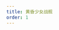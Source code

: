 ```yaml
---
title: 黄昏少女战舰
order: 1
---
```


<chatLeft character="无量塔姬子" armor="5" message="琪亚娜，报告情况。" />
<chatLeft character="琪亚娜·卡斯兰娜" armor="5" message="我已经在甲板上啦！一切顺利，姬子！" />
<chatLeft character="无量塔姬子" armor="5" message="纠正你多少遍了，不是“姬子”，是“姬子少校”......"/>
<chatLeft character="无量塔姬子" armor="5" message="咳咳。现在距离战舰自行坠毁大约还有三十分钟——" class="no-avatar"/>
<chatLeft character="无量塔姬子" armor="5" message="我们一定要取得这艘战舰的控制权，绝不能让它摧毁沧海市！" class="no-avatar"/>
<chatLeft character="无量塔姬子" armor="5" message="你的队友也已经各自抵达了预定位置，待会儿她们应该就会联系你。" />
<chatLeft character="琪亚娜·卡斯兰娜" armor="5" message="芽衣！你说的是芽衣对吧！马上就可以和芽衣汇合了对吗?" />
<chatLeft character="无量塔姬子" armor="5" message="你给我冷静一点，不要满脑子都是“芽衣”、“芽衣”的。" />
<chatLeft character="无量塔姬子" armor="5" message="刚才和你战斗过的帝王级崩坏兽。现在已经不知去向——保持警惕。" />
<chatLeft character="琪亚娜·卡斯兰娜" armor="5" message="哼哼，等那种笨家伙缓过劲儿来，本小姐早就把战舰开回家啦！" />
<chatLeft character="雷电芽衣" armor="5" message="琪亚娜，这里是芽衣。我已经安全抵达目标区域。" />

